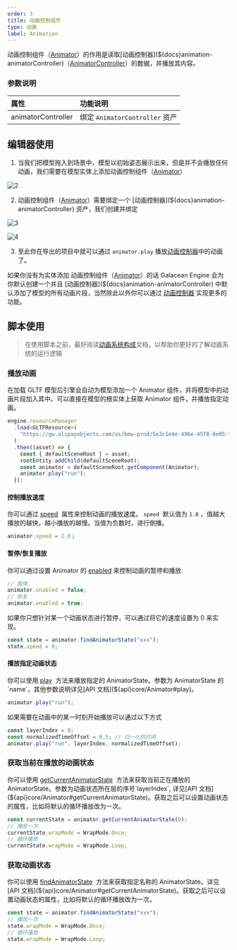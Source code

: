 ```yaml
---
order: 3
title: 动画控制组件
type: 动画
label: Animation
---
```


动画控制组件（[Animator](${api}core/Animator)）的作用是读取[动画控制器](${docs}animation-animatorController)（[AnimatorController](${api}core/AnimatorController)）的数据，并播放其内容。

### 参数说明

| 属性               | 功能说明                       |
| :----------------- | :----------------------------- |
| animatorController | 绑定 `AnimatorController` 资产 |

## 编辑器使用

1. 当我们把模型拖入到场景中，模型以初始姿态展示出来，但是并不会播放任何动画，我们需要在模型实体上添加动画控制组件（[Animator](${api}core/Animator)）

![2](https://mdn.alipayobjects.com/huamei_3zduhr/afts/img/A*kuSLTaxomrUAAAAAAAAAAAAADsJ_AQ/original)

2. 动画控制组件（[Animator](${api}core/Animator)）需要绑定一个 [动画控制器](${docs}animation-animatorController) 资产，我们创建并绑定

![3](https://mdn.alipayobjects.com/huamei_3zduhr/afts/img/A*irT7SZvw4N8AAAAAAAAAAAAADsJ_AQ/original)

![4](https://mdn.alipayobjects.com/huamei_3zduhr/afts/img/A*VtX3RJR8kdMAAAAAAAAAAAAADsJ_AQ/original)

3. 至此你在导出的项目中就可以通过 `animator.play` 播放[动画控制器](${docs}animation-animatorController)中的动画了。

如果你没有为实体添加 动画控制组件（[Animator](${api}core/Animator)）的话 Galacean Engine 会为你默认创建一个并且 [动画控制器](${docs}animation-animatorController) 中默认添加了模型的所有动画片段，当然除此以外你可以通过 [动画控制器](${docs}animation-animatorController) 实现更多的功能。

## 脚本使用

> 在使用脚本之前，最好阅读[动画系统构成](${docs}animation-system)文档，以帮助你更好的了解动画系统的运行逻辑

### 播放动画

在加载 GLTF 模型后引擎会自动为模型添加一个 Animator 组件，并将模型中的动画片段加入其中。可以直接在模型的根实体上获取 Animator 组件，并播放指定动画。

```typescript
engine.resourceManager
  .load<GLTFResource>(
    "https://gw.alipayobjects.com/os/bmw-prod/5e3c1e4e-496e-45f8-8e05-f89f2bd5e4a4.glb"
  )
  .then((asset) => {
    const { defaultSceneRoot } = asset;
    rootEntity.addChild(defaultSceneRoot);
    const animator = defaultSceneRoot.getComponent(Animator);
    animator.play("run");
  });
```

#### 控制播放速度

你可以通过 [speed](${api}core/Animator#speed)  属性来控制动画的播放速度。 `speed`  默认值为 `1.0` ，值越大播放的越快，越小播放的越慢。当值为负数时，进行倒播。

```typescript
animator.speed = 2.0；
```

#### 暂停/恢复播放

你可以通过设置 Animator 的 [enabled](${api}core/Animator#enabled) 来控制动画的暂停和播放.

```typescript
// 暂停
animator.enabled = false;
// 恢复
animator.enabled = true;
```

如果你只想针对某一个动画状态进行暂停，可以通过将它的速度设置为 0 来实现。

```typescript
const state = animator.findAnimatorState("xxx");
state.speed = 0;
```

#### 播放指定动画状态

<playground src="skeleton-animation-play.ts"></playground>

你可以使用 [play](${api}core/Animator#play)  方法来播放指定的 AnimatorState。参数为 AnimatorState 的`name`，其他参数说明详见[API 文档](${api}core/Animator#play)。

```typescript
animator.play("run");
```

如果需要在动画中的某一时刻开始播放可以通过以下方式

```typescript
const layerIndex = 0;
const normalizedTimeOffset = 0.5; // 归一化的时间
animator.play("run", layerIndex, normalizedTimeOffset);
```

### 获取当前在播放的动画状态

你可以使用 [getCurrentAnimatorState](${api}core/Animator#getCurrentAnimatorState)  方法来获取当前正在播放的 AnimatorState。参数为动画状态所在层的序号`layerIndex`, 详见[API 文档](${api}core/Animator#getCurrentAnimatorState)。获取之后可以设置动画状态的属性，比如将默认的循环播放改为一次。

```typescript
const currentState = animator.getCurrentAnimatorState(0);
// 播放一次
currentState.wrapMode = WrapMode.Once;
// 循环播放
currentState.wrapMode = WrapMode.Loop;
```

### 获取动画状态

你可以使用 [findAnimatorState](${api}core/Animator#findAnimatorState)  方法来获取指定名称的 AnimatorState。详见[API 文档](${api}core/Animator#getCurrentAnimatorState)。获取之后可以设置动画状态的属性，比如将默认的循环播放改为一次。

```typescript
const state = animator.findAnimatorState("xxx");
// 播放一次
state.wrapMode = WrapMode.Once;
// 循环播放
state.wrapMode = WrapMode.Loop;
```
